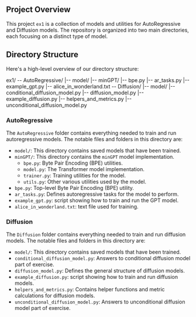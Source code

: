 ## Project Overview

This project `ex1` is a collection of models and utilities for AutoRegressive and Diffusion models. The repository is organized into two main directories, each focusing on a distinct type of model. 

## Directory Structure

Here's a high-level overview of our directory structure:

ex1/
-- AutoRegressive/
   |-- model/
   |-- minGPT/
   |-- bpe.py
   |-- ar_tasks.py
   |-- example_gpt.py
   |-- alice_in_wonderland.txt
-- Diffusion/
   |-- model/
   |-- conditional_diffusion_model.py
   |-- diffusion_model.py
   |-- example_diffusion.py
   |-- helpers_and_metrics.py
   |-- unconditional_diffusion_model.py

### AutoRegressive

The `AutoRegressive` folder contains everything needed to train and run autoregressive models. The notable files and folders in this directory are:

- `model/`: This directory contains saved models that have been trained.
- `minGPT/`: This directory contains the `minGPT` model implementation. 
  - `bpe.py`: Byte Pair Encoding (BPE) utilities.
  - `model.py`: The Transformer model implementation.
  - `trainer.py`: Training utilities for the model.
  - `utils.py`: Other various utilities used by the model.
- `bpe.py`: Top-level Byte Pair Encoding (BPE) utility.
- `ar_tasks.py`: Defines autoregressive tasks for the model to perform.
- `example_gpt.py`: script showing how to train and run the GPT model.
- `alice_in_wonderland.txt`: text file used for training.

### Diffusion

The `Diffusion` folder contains everything needed to train and run diffusion models. The notable files and folders in this directory are:

- `model/`: This directory contains saved models that have been trained.
- `conditional_diffusion_model.py`: Answers to conditional diffusion model part of exercise.
- `diffusion_model.py`: Defines the general structure of diffusion models.
- `example_diffusion.py`: script showing how to train and run diffusion models.
- `helpers_and_metrics.py`: Contains helper functions and metric calculations for diffusion models.
- `unconditional_diffusion_model.py`: Answers to unconditional diffusion model part of exercise.
